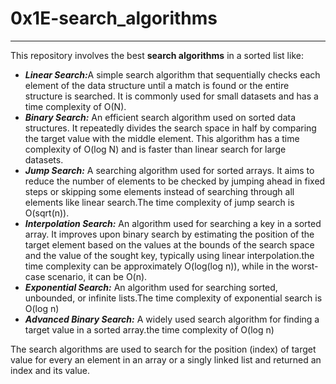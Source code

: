 <h1>0x1E-search_algorithms</h1>

<hr />

<p> This repository involves the best <strong>search algorithms</strong> in a sorted list like:</p>

<ul>
<li><strong><i>Linear Search:</i></strong>A simple search algorithm that sequentially checks each element of the data structure until a match is found or the entire structure is searched. It is commonly used for small datasets and has a time complexity of O(N).</li>
<li><strong><i>Binary Search:</i></strong> An efficient search algorithm used on sorted data structures. It repeatedly divides the search space in half by comparing the target value with the middle element. This algorithm has a time complexity of O(log N) and is faster than linear search for large datasets.</li>
<li><strong><i>Jump Search:</i></strong> A searching algorithm used for sorted arrays. It aims to reduce the number of elements to be checked by jumping ahead in fixed steps or skipping some elements instead of searching through all elements like linear search.The time complexity of jump search is O(sqrt(n)).</li>
<li><strong><i>Interpolation Search:</i></strong> An algorithm used for searching a key in a sorted array. It improves upon binary search by estimating the position of the target element based on the values at the bounds of the search space and the value of the sought key, typically using linear interpolation.the time complexity can be approximately O(log(log n)), while in the worst-case scenario, it can be O(n).</li>
<li><strong><i>Exponential Search:</i></strong> An algorithm used for searching sorted, unbounded, or infinite lists.The time complexity of exponential search is O(log n)</li>
<li><strong><i>Advanced Binary Search:</i></strong> A widely used search algorithm for finding a target value in a sorted array.the time complexity of O(log n)</li>
</ul>

<p>The search algorithms are used to search for the position (index) of  target value for every an element in an array or  a singly linked list and returned an index and its value.</p>
